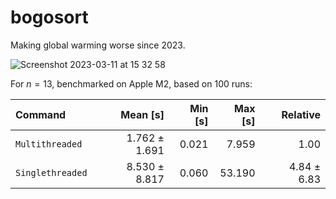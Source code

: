 # bogosort

Making global warming worse since 2023.

![Screenshot 2023-03-11 at 15 32 58](https://user-images.githubusercontent.com/47790222/224490540-53baffb1-9fe5-4c69-ba1e-8402a227ff72.png)

For $n=13$, benchmarked on Apple M2, based on 100 runs:

| Command | Mean [s] | Min [s] | Max [s] | Relative |
|:---|---:|---:|---:|---:|
| `Multithreaded` | 1.762 ± 1.691 | 0.021 | 7.959 | 1.00 |
| `Singlethreaded` | 8.530 ± 8.817 | 0.060 | 53.190 | 4.84 ± 6.83 |
